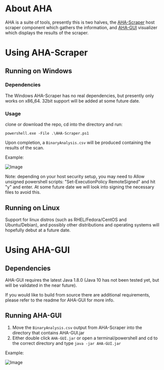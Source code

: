 # About AHA

AHA is a suite of tools, presently this is two halves, the [AHA-Scraper](https://github.com/ESIC-DA/AHA-Scraper) host scraper component which gathers the information, and [AHA-GUI](https://github.com/ESIC-DA/AHA-GUI) visualizer which displays the results of the scraper.

# Using AHA-Scraper

## Running on Windows

### Dependencies

The Windows AHA-Scraper has no real dependencies, but presently only works on x86_64. 32bit support will be added at some future date.

### Usage

clone or download the repo, cd into the directory and run:

```powershell.exe -File .\AHA-Scraper.ps1```

Upon completion, a `BinaryAnalysis.csv` will be produced containing the results of the scan.

Example:

![Image](https://esic-da.github.io/images/AHA-Scraper.png)

Note: depending on your host security setup, you may need to Allow unsigned powershell scripts: "Set-ExecutionPolicy RemoteSigned" and hit "y" and enter. At some future date we will look into signing the necessary files to avoid this.

## Running on Linux

Support for linux distros (such as RHEL/Fedora/CentOS and Ubuntu/Debian), and possibly other distributions and operating systems will hopefully debut at a future date.

# Using AHA-GUI

## Dependencies

AHA-GUI requires the latest Java 1.8.0 (Java 10 has not been tested yet, but will be validated in the near future).

If you would like to build from source there are additional requirements, please refer to the readme for AHA-GUI for more info.

## Running AHA-GUI

1. Move the `BinaryAnalysis.csv` output from AHA-Scraper into the directory that contains AHA-GUI.jar
1. Either double click `AHA-GUI.jar` or open a terminal/powershell and cd to the correct directory and type `java -jar AHA-GUI.jar`

Example:

![Image](https://github.com/ESIC-DA/AHA-GUI/raw/master/resources/AHA-GUI-Screenshot.png?raw=true)
